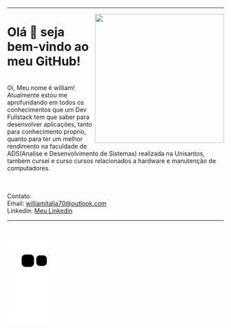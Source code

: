 <hr>
<img align="right" width="300em" height="300em" src="https://123marcas.com.br/wp-content/uploads/2016/11/rubik.gif"/>
<h1>Olá 👋 seja bem-vindo ao meu GitHub!</h1> 
<br>
Oi, Meu nome é william! 
<br>
Atualmente estou me aprofundando em todos os conhecimentos que um Dev Fullstack tem que saber para desenvolver aplicações, tanto para conhecimento proprio, quanto para ter um melhor rendimento na faculdade de ADS(Analise e Desenvolvimento de Sistemas) realizada na Unisantos, tambem cursei e curso cursos relacionados a hardware e manutenção de computadores. 

<br>
<br>
<br>

Contato:
<br>
Email: williamitalia70@outlook.com 
<br>
Linkedin: [Meu Linkedin](https://www.linkedin.com/in/william-itália-101113222/)
<br>
<hr>
<br>

![Snake animation](https://github.com/william-italia/william-italia/blob/output/github-contribution-grid-snake.svg)
